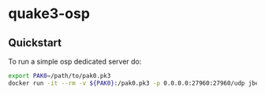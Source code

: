 # quake3-osp

## Quickstart
To run a simple osp dedicated server do:

``` bash
export PAK0=/path/to/pak0.pk3
docker run -it --rm -v ${PAK0}:/pak0.pk3 -p 0.0.0.0:27960:27960/udp jberrenberg/quake3-osp
```
